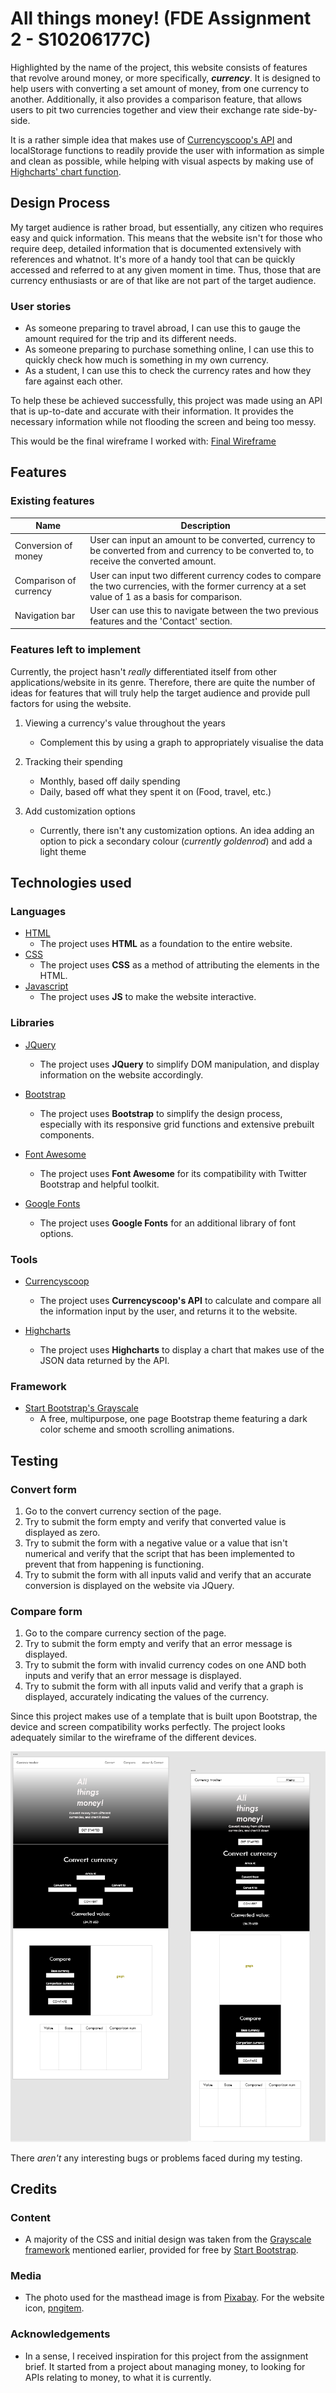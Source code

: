 # All things money! (FDE Assignment 2 - S10206177C)

Highlighted by the name of the project, this website consists of features that revolve around money, or more specifically, _**currency**_. It is designed to help users with converting a set amount of money, from one currency to another. Additionally, it also provides a comparison feature, that allows users to pit two currencies together and view their exchange rate side-by-side. 

It is a rather simple idea that makes use of [Currencyscoop's API](https://currencyscoop.com) and localStorage functions to readily provide the user with information as simple and clean as possible, while helping with visual aspects by making use of [Highcharts' chart function](https://www.highcharts.com).

## **Design Process**

My target audience is rather broad, but essentially, any citizen who requires easy and quick information. This means that the website isn't for those who require deep, detailed information that is documented extensively with references and whatnot. It's more of a handy tool that can be quickly accessed and referred to at any given moment in time. Thus, those that are currency enthusiasts or are of that like are not part of the target audience.

### **User stories**
- As someone preparing to travel abroad, I can use this to gauge the amount required for the trip and its different needs.
- As someone preparing to purchase something online, I can use this to quickly check how much is something in my own currency.
- As a student, I can use this to check the currency rates and how they fare against each other.

To help these be achieved successfully, this project was made using an API that is up-to-date and accurate with their information. It provides the necessary information while not flooding the screen and being too messy.

This would be the final wireframe I worked with: [Final Wireframe](https://xd.adobe.com/view/31a90860-fa2c-4212-9bdb-3b5ef9ed8935-64fa/)

## **Features**

### **Existing features**
Name | Description
------------ | -------------
Conversion of money | User can input an amount to be converted, currency to be converted from and currency to be converted to, to receive the converted amount.
Comparison of currency| User can input two different currency codes to compare the two currencies, with the former currency at a set value of 1 as a basis for comparison.
Navigation bar| User can use this to navigate between the two previous features and the 'Contact' section.

### **Features left to implement**

Currently, the project hasn't _really_ differentiated itself from other applications/website in its genre. Therefore, there are quite the number of ideas for features that will truly help the target audience and provide pull factors for using the website.
1. Viewing a currency's value throughout the years
    * Complement this by using a graph to appropriately visualise the data

1. Tracking their spending
    * Monthly, based off daily spending
    * Daily, based off what they spent it on (Food, travel, etc.) 

1. Add customization options
    * Currently, there isn't any customization options. An idea adding an option to pick a secondary colour (_currently goldenrod_) and add a light theme

## **Technologies used**

### **Languages**

- [HTML](https://html.spec.whatwg.org)
    - The project uses **HTML** as a foundation to the entire website.
- [CSS](https://developer.mozilla.org/en-US/docs/Web/CSS)
    - The project uses **CSS** as a method of attributing the elements in the HTML.
- [Javascript](https://www.javascript.com)
    - The project uses **JS** to make the website interactive.

### **Libraries**

- [JQuery](https://jquery.com)
    - The project uses **JQuery** to simplify DOM manipulation, and display information on the website accordingly.

- [Bootstrap](https://getbootstrap.com)
    - The project uses **Bootstrap** to simplify the design process, especially with its responsive grid functions and extensive prebuilt components.

- [Font Awesome](https://fontawesome.com/?from=io)
    - The project uses **Font Awesome** for its compatibility with Twitter Bootstrap and helpful toolkit.

- [Google Fonts](https://fonts.google.com)
    - The project uses **Google Fonts** for an additional library of font options.

### **Tools**

- [Currencyscoop](https://currencyscoop.com)
    - The project uses **Currencyscoop's API** to calculate and compare all the information input by the user, and returns it to the website.

- [Highcharts](https://www.highcharts.com)
    - The project uses **Highcharts** to display a chart that makes use of the JSON data returned by the API.

### **Framework**
 - [Start Bootstrap's Grayscale](https://startbootstrap.com/theme/grayscale)
    - A free, multipurpose, one page Bootstrap theme featuring a dark color scheme and smooth scrolling animations.

## **Testing**

### **Convert form**

1. Go to the convert currency section of the page.
2. Try to submit the form empty and verify that converted value is displayed as zero.
3. Try to submit the form with a negative value or a value that isn't numerical and verify that the script that has been implemented to prevent that from happening is functioning.
4. Try to submit the form with all inputs valid and verify that an accurate conversion is displayed on the website via JQuery.

### **Compare form**

1. Go to the compare currency section of the page.
2. Try to submit the form empty and verify that an error message is displayed.
3. Try to submit the form with invalid currency codes on one AND both inputs and verify that an error message is displayed.
4. Try to submit the form with all inputs valid and verify that a graph is displayed, accurately indicating the values of the currency.

Since this project makes use of a template that is built upon Bootstrap, the device and screen compatibility works perfectly. The project looks adequately similar to the wireframe of the different devices.

![Wireframe Image](/images/wireframeImage.png)

There _aren't_ any interesting bugs or problems faced during my testing.


## **Credits**

### **Content**
- A majority of the CSS and initial design was taken from the [Grayscale framework](https://startbootstrap.com/theme/grayscale) mentioned earlier, provided for free by [Start Bootstrap](https://startbootstrap.com).

### **Media**
- The photo used for the masthead image is from [Pixabay](https://pixabay.com/photos/stock-trading-monitor-business-1863880/). For the website icon, [pngitem](https://www.pngitem.com/middle/JoixiT_exchange-dollar-icon-money-icon-png-transparent-png/).

### **Acknowledgements**
- In a sense, I received inspiration for this project from the assignment brief. It started from a project about managing money, to looking for APIs relating to money, to what it is currently.
